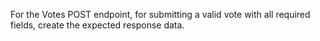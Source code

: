 For the Votes POST endpoint, for submitting a valid vote with all required fields, create the expected response data.